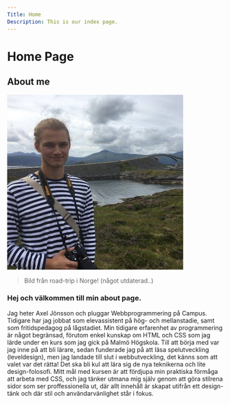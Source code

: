 ```yaml
---
Title: Home
Description: This is our index page.
---
```


# Home Page
## About me


![my picture](assets/img/jag_messenger.png)
>Bild från road-trip i Norge! (något utdaterad..)


### Hej och välkommen till min about page. 
Jag heter Axel Jönsson och pluggar Webbprogrammering på Campus. 
Tidigare har jag jobbat som elevassistent på hög- och mellanstadie, samt som fritidspedagog på lågstadiet. Min tidigare erfarenhet av programmering är något begränsad, förutom enkel kunskap om HTML och CSS som jag lärde under en kurs som jag gick på Malmö Högskola. Till att börja med var jag inne på att bli lärare, sedan funderade jag på att läsa spelutveckling (leveldesign), men jag landade till slut i webbutveckling, det känns som att valet var det rätta!
Det ska bli kul att lära sig de nya teknikerna och lite design-folosofi. Mitt mål med kursen är att fördjupa min praktiska förmåga att arbeta med CSS, och jag tänker utmana mig själv genom att göra stilrena sidor som ser proffessionella ut, där allt innehåll är skapat utifrån ett design-tänk och där stil och användarvänlighet står i fokus. 
